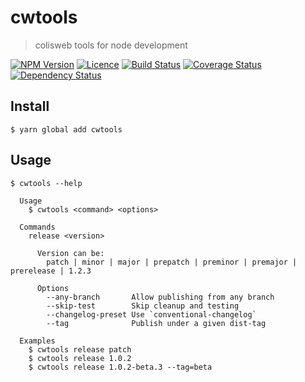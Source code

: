 # cwtools
> colisweb tools for node development

[![NPM Version][npm-img]][npm-link]
[![Licence][licence-img]][licence-link]
[![Build Status][travis-img]][travis-link]
[![Coverage Status][codecov-img]][codecov-link]
[![Dependency Status][gemnasium-img]][gemnasium-link]


## Install

```
$ yarn global add cwtools
```


## Usage

```
$ cwtools --help

  Usage
    $ cwtools <command> <options>

  Commands
    release <version>

      Version can be:
        patch | minor | major | prepatch | preminor | premajor | prerelease | 1.2.3

      Options
        --any-branch       Allow publishing from any branch
        --skip-test        Skip cleanup and testing
        --changelog-preset Use `conventional-changelog`
        --tag              Publish under a given dist-tag

  Examples
    $ cwtools release patch
    $ cwtools release 1.0.2
    $ cwtools release 1.0.2-beta.3 --tag=beta
```


[npm-img]: https://img.shields.io/npm/v/cwtools.svg?style=flat-square
[npm-link]: https://www.npmjs.com/package/cwtools

[licence-img]: https://img.shields.io/npm/l/cwtools.svg?style=flat-square
[licence-link]: LICENCE.md

[travis-img]: https://img.shields.io/travis/colisweb/cwtools.svg?style=flat-square
[travis-link]: https://travis-ci.org/colisweb/cwtools

[codecov-img]: https://img.shields.io/codecov/c/github/colisweb/cwtools/master.svg?style=flat-square
[codecov-link]: https://codecov.io/github/colisweb/cwtools?branch=master

[gemnasium-img]: https://img.shields.io/gemnasium/colisweb/cwtools.svg?style=flat-square
[gemnasium-link]: https://gemnasium.com/github.com/colisweb/cwtools
